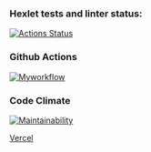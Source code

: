 ### Hexlet tests and linter status:
[![Actions Status](https://github.com/korchel/frontend-project-11/workflows/hexlet-check/badge.svg)](https://github.com/korchel/frontend-project-11/actions)

### Github Actions
[![Myworkflow](https://github.com/korchel/frontend-project-11/actions/workflows/myworkflow.yml/badge.svg)](https://github.com/korchel/frontend-project-11/actions/workflows/myworkflow.yml)

### Code Climate
[![Maintainability](https://api.codeclimate.com/v1/badges/7b7a00d4f00848370b56/maintainability)](https://codeclimate.com/github/korchel/frontend-project-11/maintainability)

[Vercel](frontend-project-11-korchel.vercel.app)